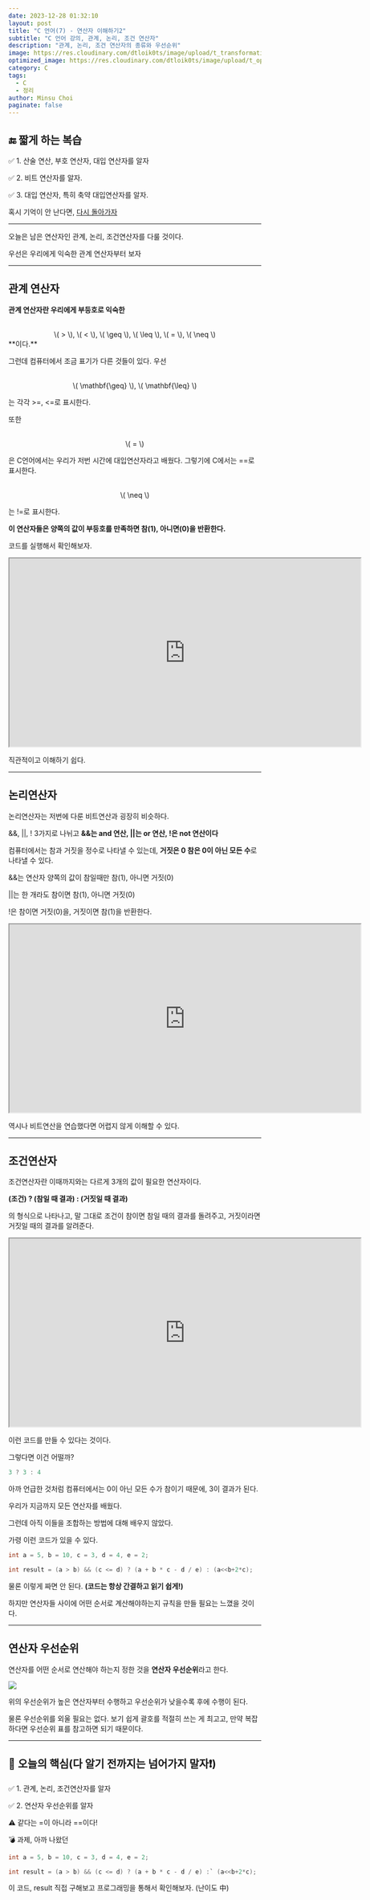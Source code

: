 ```yaml
---
date: 2023-12-28 01:32:10
layout: post
title: "C 언어(7) - 연산자 이해하기2"
subtitle: "C 언어 강의, 관계, 논리, 조건 연산자"
description: "관계, 논리, 조건 연산자의 종류와 우선순위"
image: https://res.cloudinary.com/dtloik0ts/image/upload/t_transformation/v1703569833/programming-careers-s_lvchit.jpg
optimized_image: https://res.cloudinary.com/dtloik0ts/image/upload/t_opt/v1703569833/programming-careers-s_lvchit.jpg
category: C
tags:
  - C
  - 정리
author: Minsu Choi
paginate: false
---
```


<h2>🔚 짧게 하는 복습</h2>

✅ 1. 산술 연산, 부호 연산자, 대입 연산자를 알자

✅ 2. 비트 연산자를 알자.

✅ 3. 대입 연산자, 특히 축약 대입연산자를 알자.

혹시 기억이 안 난다면, <u><a href = "/c-언어(6)-연산자-이해하기/"> 다시 돌아가자</a></u>

---

오늘은 남은 연산자인 관계, 논리, 조건연산자를 다룰 것이다.

우선은 우리에게 익숙한 관계 연산자부터 보자

---

## 관계 연산자

**관계 연산자란 우리에게 부등호로 익숙한**

<script type="text/javascript" async
  src="https://cdn.jsdelivr.net/npm/mathjax@3/es5/tex-mml-chtml.js">
</script>

<div style="text-align:center;">
<br>
\( > \), \( < \), \( \geq \), \( \leq \), \( = \), \( \neq \)

</div>
**이다.**

그런데 컴퓨터에서 조금 표기가 다른 것들이 있다. 우선

<div style="text-align:center;">
<br>
 \( \mathbf{\geq} \), \( \mathbf{\leq} \)
</div>
 
 는 각각 \>=, <=로 표시한다.

또한

<div style="text-align:center;">
<br>
\( = \)
</div>

은 C언어에서는 우리가 저번 시간에 대입연산자라고 배웠다. 그렇기에 C에서는 ==로 표시한다.

<div style="text-align:center;">
<br>
\( \neq \)
</div>

는 !=로 표시한다.

**이 연산자들은 양쪽의 값이 부등호를 만족하면 참(1), 아니면(0)을 반환한다.**

코드를 실행해서 확인해보자.

<iframe height="375px" width="700px" src="https://www.interviewbit.com/embed/snippet/d2cdeb8321ba02560149"></iframe>

직관적이고 이해하기 쉽다.

---

## 논리연산자

논리연산자는 저번에 다룬 비트연산과 굉장히 비슷하다.

&&, \|\|, ! 3가지로 나뉘고 **&&는 and 연산, \|\|는 or 연산, !은 not 연산이다**

컴퓨터에서는 참과 거짓을 정수로 나타낼 수 있는데, **거짓은 0 참은 0이 아닌 모든 수**로 나타낼 수 있다.

&&는 연산자 양쪽의 값이 참일때만 참(1), 아니면 거짓(0)

\|\|는 한 개라도 참이면 참(1), 아니면 거짓(0)

!은 참이면 거짓(0)을, 거짓이면 참(1)을 반환한다.

<iframe height="375px" width="700px" src="https://www.interviewbit.com/embed/snippet/e23c4c183282b5109c0c"></iframe>

역시나 비트연산을 연습했다면 어렵지 않게 이해할 수 있다.

---

## 조건연산자

조건연산자란 이때까지와는 다르게 3개의 값이 필요한 연산자이다.

**(조건) ? (참일 때 결과) : (거짓일 때 결과)**

의 형식으로 나타나고, 말 그대로 조건이 참이면 참일 때의 결과를 돌려주고, 거짓이라면 거짓일 때의 결과를 알려준다.

<iframe height="375px" width="700px" src="https://www.interviewbit.com/embed/snippet/50fb3d121ee3e645728a"></iframe>

이런 코드를 만들 수 있다는 것이다.

그렇다면 이건 어떨까?

```c
3 ? 3 : 4
```

아까 언급한 것처럼 컴퓨터에서는 0이 아닌 모든 수가 참이기 때문에, 3이 결과가 된다.

우리가 지금까지 모든 연산자를 배웠다.

그런데 아직 이들을 조합하는 방법에 대해 배우지 않았다.

가령 이런 코드가 있을 수 있다.

```c
int a = 5, b = 10, c = 3, d = 4, e = 2;

int result = (a > b) && (c <= d) ? (a + b * c - d / e) : (a<<b+2*c);
```

물론 이렇게 짜면 안 된다. **(코드는 항상 간결하고 읽기 쉽게!)**

하지만 연산자들 사이에 어떤 순서로 계산해야하는지 규칙을 만들 필요는 느꼈을 것이다.

---

## 연산자 우선순위

연산자를 어떤 순서로 연산해야 하는지 정한 것을 **연산자 우선순위**라고 한다.

<img src = "https://res.cloudinary.com/dtloik0ts/image/upload/v1703729965/operator-precedence_di6ety.png">

위의 우선순위가 높은 연산자부터 수행하고 우선순위가 낮을수록 후에 수행이 된다.

물론 우선순위를 외울 필요는 없다. 보기 쉽게 괄호를 적절히 쓰는 게 최고고, 만약 복잡하다면 우선순위 표를 참고하면 되기 때문이다.

---

<h2>📖 오늘의 핵심(다 알기 전까지는 넘어가지 말자❗)</h2>

✅ 1. 관계, 논리, 조건연산자를 알자

✅ 2. 연산자 우선순위를 알자

⚠️ 같다는 =이 아니라 ==이다!

💣 과제, 아까 나왔던

```c
int a = 5, b = 10, c = 3, d = 4, e = 2;

int result = (a > b) && (c <= d) ? (a + b * c - d / e) :` (a<<b+2*c);
```

이 코드, result 직접 구해보고 프로그래밍을 통해서 확인해보자. (난이도 中)
